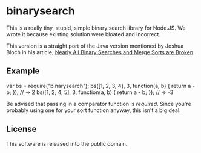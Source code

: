 binarysearch
============

This is a really tiny, stupid, simple binary search library for Node.JS. We
wrote it because existing solution were bloated and incorrect.

This version is a straight port of the Java version mentioned by Joshua Bloch
in his article, [Nearly All Binary Searches and Merge Sorts are Broken](http://googleresearch.blogspot.com/2006/06/extra-extra-read-all-about-it-nearly.html).

Example
-------

   var bs = require("binarysearch");
   bs([1, 2, 3, 4], 3, function(a, b) { return a - b; }); // => 2
   bs([1, 2, 4, 5], 3, function(a, b) { return a - b; }); // => -3

Be advised that passing in a comparator function is *required*. Since you're
probably using one for your sort function anyway, this isn't a big deal.

License
-------

This software is released into the public domain.
